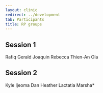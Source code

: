 ```yaml
---
layout: clinic
redirect: ../development
tab: Participants
title: RP groups
---
```


## Session 1

Rafiq
Gerald
Joaquin
Rebecca
Thien-An
Ola

## Session 2

Kyle
Ijeoma
Dan
Heather
Lactatia
Marsha*

